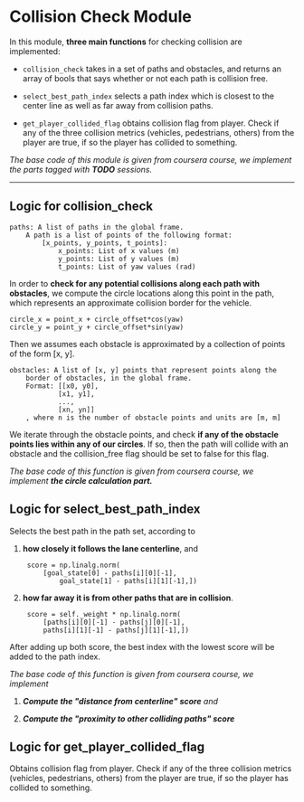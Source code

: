 
# Collision Check Module

In this module, **three main functions** for checking collision are implemented:

- `collision_check` takes in a set of paths and obstacles, and returns an array of bools that says whether or not each path is collision free.

- `select_best_path_index` selects a path index which is closest to the center line as well as far away from collision paths.

- `get_player_collided_flag` obtains collision flag from player. Check if any of the three collision metrics (vehicles, pedestrians, others) from the player are true, if so the player has collided to something.

*The base code of this module is given from coursera course, we implement the parts tagged with **TODO** sessions.*

---
## Logic for collision_check

    paths: A list of paths in the global frame.
        A path is a list of points of the following format:
            [x_points, y_points, t_points]:
                x_points: List of x values (m)
                y_points: List of y values (m)
                t_points: List of yaw values (rad)

In order to **check for any potential collisions along each path with obstacles**, we compute the circle locations along this point in the path, which represents an approximate collision border for the vehicle.

    circle_x = point_x + circle_offset*cos(yaw)
    circle_y = point_y + circle_offset*sin(yaw)

Then we assumes each obstacle is approximated by a collection of points of the form [x, y].

    obstacles: A list of [x, y] points that represent points along the
        border of obstacles, in the global frame.
        Format: [[x0, y0],
                [x1, y1],
                ...,
                [xn, yn]]
        , where n is the number of obstacle points and units are [m, m]

We iterate through the obstacle points, and check **if any of the obstacle points lies within any of our circles**. If so, then the path will collide with an obstacle and the collision_free flag should be set to false for this flag.

*The base code of this function is given from coursera course, we implement **the circle calculation part.***



## Logic for select_best_path_index

Selects the best path in the path set, according to 

1. **how closely it follows the lane centerline**, and 

        score = np.linalg.norm(
            [goal_state[0] - paths[i][0][-1],
                goal_state[1] - paths[i][1][-1],])

2. **how far away it is from other paths that are in collision**.
    
        score = self._weight * np.linalg.norm(
            [paths[i][0][-1] - paths[j][0][-1],
            paths[i][1][-1] - paths[j][1][-1],])

After adding up both score, the best index with the lowest score will be added to the path index.

*The base code of this function is given from coursera course, we implement* 

1. ***Compute the "distance from centerline" score** and*

2. ***Compute the "proximity to other colliding paths" score***


## Logic for get_player_collided_flag

Obtains collision flag from player. Check if any of the three collision
metrics (vehicles, pedestrians, others) from the player are true, if so the
player has collided to something.

